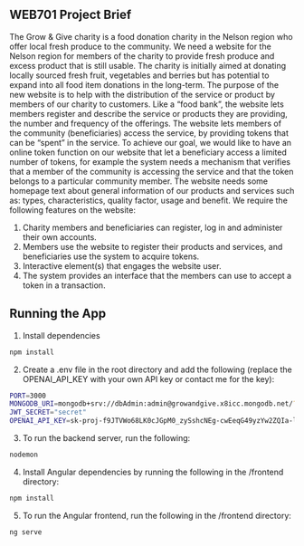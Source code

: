 ## WEB701 Project Brief
The Grow & Give charity is a food donation charity in the Nelson region who offer local fresh produce to the community. We need a website for the Nelson region for members of the charity to provide fresh produce and excess product that is still usable. The charity is initially aimed at donating locally sourced fresh fruit, vegetables and berries but has potential to expand into all food item donations in the long-term.
The purpose of the new website is to help with the distribution of the service or product by members of our charity to customers. Like a “food bank”, the website lets members register and describe the service or products they are providing, the number and frequency of the offerings.  The website lets members of the community (beneficiaries) access the service, by providing tokens that can be “spent” in the service. To achieve our goal, we would like to have an online token function on our website that let a beneficiary access a limited number of tokens, for example the system needs a mechanism that verifies that a member of the community is accessing the service and that the token belongs to a particular community member. The website needs some homepage text about general information of our products and services such as: types, characteristics, quality factor, usage and benefit.
We require the following features on the website:
1.	Charity members and beneficiaries can register, log in and administer their own accounts. 
2.	Members use the website to register their products and services, and beneficiaries use the system to acquire tokens.
3.	Interactive element(s) that engages the website user.
4.	The system provides an interface that the members can use to accept a token in a transaction.

## Running the App
1. Install dependencies
```bash
npm install
```

2. Create a .env file in the root directory and add the following (replace the OPENAI_API_KEY with your own API key or contact me for the key):
```bash
PORT=3000
MONGODB_URI=mongodb+srv://dbAdmin:admin@growandgive.x8icc.mongodb.net/?retryWrites=true&w=majority&appName=growandgive
JWT_SECRET="secret"
OPENAI_API_KEY=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

```

3. To run the backend server, run the following:
```bash
nodemon
```

4. Install Angular dependencies by running the following in the /frontend directory:
```bash
npm install
```

5. To run the Angular frontend, run the following in the /frontend directory:
```bash
ng serve
```
